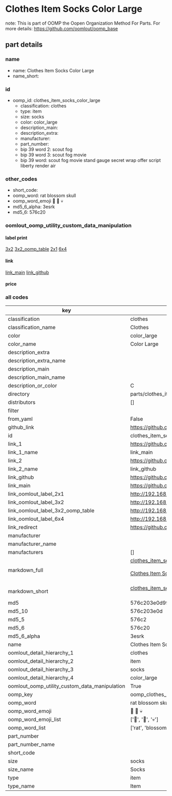 # Clothes Item Socks Color Large  

note: This is part of OOMP the Oopen Organization Method For Parts. For more details: https://github.com/oomlout/oomp_base

##  part details
  







### name
* name: Clothes Item Socks Color Large
* name_short: 
### id
* oomp_id: clothes_item_socks_color_large
  * classification: clothes
  * type: item
  * size: socks
  * color: color_large
  * description_main: 
  * description_extra: 
  * manufacturer: 
  * part_number: 
  * bip 39 word 2: scout fog
  * bip 39 word 3: scout fog movie
  * bip 39 word: scout fog movie stand gauge secret wrap offer script liberty render air

### other_codes
* short_code: 
* oomp_word: rat blossom skull
* oomp_word_emoji :rat: :blossom: :skull:
* md5_6_alpha: 3esrk
* md5_6: 576c20






### oomlout_oomp_utility_custom_data_manipulation
#### label print
[3x2](http://192.168.1.245:1112/?label=oomp%203esrk)
[3x2_oomp_table](http://192.168.1.108:1112/?label=oomp%203esrk)
[2x1](http://192.168.1.242:1112/?label=oomp%203esrk)
[6x4](http://192.168.1.55:1112/?label=oomp%203esrk)    

#### link

[link_main](https://github.com/oomlout/oomlout_oomp_version_1_messy/tree/main/parts/clothes_item_socks_color_large) [link_github](https://github.com/oomlout/oomlout_oomp_version_1_messy/tree/main/parts/clothes_item_socks_color_large)                             

#### price







### all codes 
| key | value |  
| --- | --- |  
| classification | clothes |  
| classification_name | Clothes |  
| color | color_large |  
| color_name | Color Large |  
| description_extra |  |  
| description_extra_name |  |  
| description_main |  |  
| description_main_name |  |  
| description_or_color | C  |  
| directory | parts/clothes_item_socks_color_large |  
| distributors | [] |  
| filter |  |  
| from_yaml | False |  
| github_link | https://github.com/oomlout/oomlout_oomp_part_src/tree/main/parts/clothes_item_socks_color_large |  
| id | clothes_item_socks_color_large |  
| link_1 | https://github.com/oomlout/oomlout_oomp_version_1_messy/tree/main/parts/clothes_item_socks_color_large |  
| link_1_name | link_main |  
| link_2 | https://github.com/oomlout/oomlout_oomp_version_1_messy/tree/main/parts/clothes_item_socks_color_large |  
| link_2_name | link_github |  
| link_github | https://github.com/oomlout/oomlout_oomp_version_1_messy/tree/main/parts/clothes_item_socks_color_large |  
| link_main | https://github.com/oomlout/oomlout_oomp_version_1_messy/tree/main/parts/clothes_item_socks_color_large |  
| link_oomlout_label_2x1 | http://192.168.1.242:1112/?label=oomp%203esrk |  
| link_oomlout_label_3x2 | http://192.168.1.245:1112/?label=oomp%203esrk |  
| link_oomlout_label_3x2_oomp_table | http://192.168.1.108:1112/?label=oomp%203esrk |  
| link_oomlout_label_6x4 | http://192.168.1.55:1112/?label=oomp%203esrk |  
| link_redirect | https://github.com/oomlout/oomlout_oomp_version_1_messy/tree/main/parts/clothes_item_socks_color_large |  
| manufacturer |  |  
| manufacturer_name |  |  
| manufacturers | [] |  
| markdown_full | [clothes_item_socks_color_large](none)<br>[](none)<br>[Clothes Item Socks Color Large](none)<br><br> |  
| markdown_short | [clothes_item_socks_color_large](none)<br><br> |  
| md5 | 576c203e0d997fc30a304d4921d6960a |  
| md5_10 | 576c203e0d |  
| md5_5 | 576c2 |  
| md5_6 | 576c20 |  
| md5_6_alpha | 3esrk |  
| name | Clothes Item Socks Color Large |  
| oomlout_detail_hierarchy_1 | clothes |  
| oomlout_detail_hierarchy_2 | item |  
| oomlout_detail_hierarchy_3 | socks |  
| oomlout_detail_hierarchy_4 | color_large |  
| oomlout_oomp_utility_custom_data_manipulation | True |  
| oomp_key | oomp_clothes_item_socks_color_large |  
| oomp_word | rat blossom skull |  
| oomp_word_emoji | :rat: :blossom: :skull: |  
| oomp_word_emoji_list | [':rat:', ':blossom:', ':skull:'] |  
| oomp_word_list | ['rat', 'blossom', 'skull'] |  
| part_number |  |  
| part_number_name |  |  
| short_code |  |  
| size | socks |  
| size_name | Socks |  
| type | item |  
| type_name | Item |  
